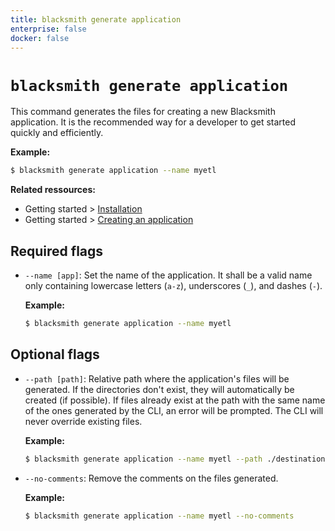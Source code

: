```yaml
---
title: blacksmith generate application
enterprise: false
docker: false
---
```


# `blacksmith generate application`

This command generates the files for creating a new Blacksmith application. It is
the recommended way for a developer to get started quickly and efficiently.

**Example:**
```bash
$ blacksmith generate application --name myetl

```

**Related ressources:**
- Getting started >
  [Installation](/blacksmith/introduction/start/install)
- Getting started >
  [Creating an application](/blacksmith/introduction/start/create)

## Required flags

- `--name [app]`: Set the name of the application. It shall be a valid name only
  containing lowercase letters (`a-z`), underscores (`_`), and dashes (`-`).

  **Example:**
  ```bash
  $ blacksmith generate application --name myetl

  ```

## Optional flags

- `--path [path]`: Relative path where the application's files will be generated.
  If the directories don't exist, they will automatically be created (if possible).
  If files already exist at the path with the same name of the ones generated by
  the CLI, an error will be prompted. The CLI will never override existing files.

  **Example:**
  ```bash
  $ blacksmith generate application --name myetl --path ./destinations/crm

  ```

- `--no-comments`: Remove the comments on the files generated.

  **Example:**
  ```bash
  $ blacksmith generate application --name myetl --no-comments

  ```
